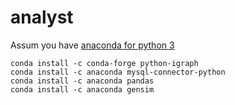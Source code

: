 # analyst

Assum you have [anaconda for python 3](https://www.anaconda.com/download)

```
conda install -c conda-forge python-igraph 
conda install -c anaconda mysql-connector-python 
conda install -c anaconda pandas 
conda install -c anaconda gensim 
```
